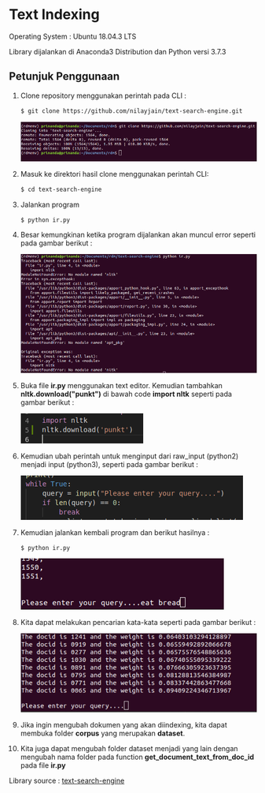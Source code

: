 # Text Indexing
Operating System : Ubuntu 18.04.3 LTS

Library dijalankan di Anaconda3 Distribution dan Python versi 3.7.3

## Petunjuk Penggunaan
1. Clone repository menggunakan perintah pada CLI :
    ```bash
    $ git clone https://github.com/nilayjain/text-search-engine.git
    ```
    ![](screenshot/text-clone.png)
    
2. Masuk ke direktori hasil clone menggunakan perintah CLI:
    ```bash
    $ cd text-search-engine
    ```
3. Jalankan program
    ```bash
    $ python ir.py
    ```

4. Besar kemungkinan ketika program dijalankan akan muncul error seperti pada gambar berikut : 

    ![](screenshot/text-nltk-error.png)

5. Buka file **ir.py** menggunakan text editor. Kemudian tambahkan **nltk.download("punkt")** di bawah code **import nltk** seperti pada gambar berikut :

    ![](screenshot/text-punkt.png)

6. Kemudian ubah perintah untuk menginput dari raw_input (python2) menjadi input (python3), seperti pada gambar berikut :

    ![](screenshot/text-input.png)

7. Kemudian jalankan kembali program dan berikut hasilnya :
    ```bash
    $ python ir.py
    ```
    ![](screenshot/text-search0.png)

8. Kita dapat melakukan pencarian kata-kata seperti pada gambar berikut :

    ![](screenshot/text-search1.png)

9. Jika ingin mengubah dokumen yang akan diindexing, kita dapat membuka folder **corpus** yang merupakan **dataset**.
10. Kita juga dapat mengubah folder dataset menjadi yang lain dengan mengubah nama folder pada function **get_document_text_from_doc_id** pada file **ir.py**

Library source : [text-search-engine](https://github.com/nilayjain/text-search-engine.git)
